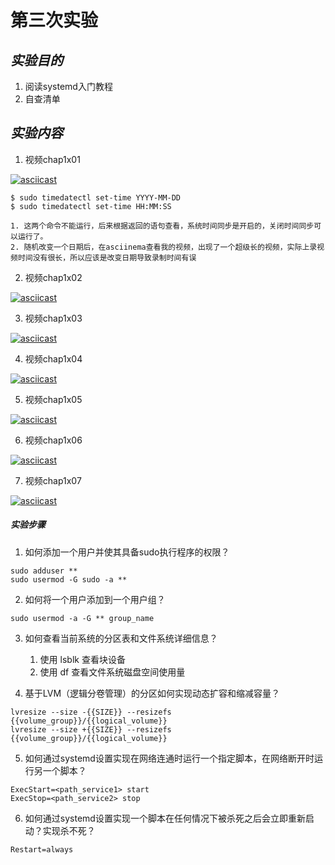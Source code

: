 # **第三次实验**

## _实验目的_

1. 阅读systemd入门教程
2. 自查清单 

## _实验内容_

1. 视频chap1x01

[![asciicast](https://asciinema.org/a/W6W3emvM75IghC5DOx5V4DJLh.svg)](https://asciinema.org/a/W6W3emvM75IghC5DOx5V4DJLh)

```batch
$ sudo timedatectl set-time YYYY-MM-DD
$ sudo timedatectl set-time HH:MM:SS
```
    1. 这两个命令不能运行，后来根据返回的语句查看，系统时间同步是开启的，关闭时间同步可以运行了。
    2. 随机改变一个日期后，在asciinema查看我的视频，出现了一个超级长的视频，实际上录视频时间没有很长，所以应该是改变日期导致录制时间有误

2. 视频chap1x02

[![asciicast](https://asciinema.org/a/Gx1gROjZsjGzlDyhhgY2mcozb.svg)](https://asciinema.org/a/Gx1gROjZsjGzlDyhhgY2mcozb)

3. 视频chap1x03

[![asciicast](https://asciinema.org/a/REJAFVfNelG7jrKqwnlc5cdu4.svg)](https://asciinema.org/a/REJAFVfNelG7jrKqwnlc5cdu4)

4. 视频chap1x04

[![asciicast](https://asciinema.org/a/xT7hmIiUD51HyQUhGF7jG26rz.svg)](https://asciinema.org/a/xT7hmIiUD51HyQUhGF7jG26rz)

5. 视频chap1x05

[![asciicast](https://asciinema.org/a/12BTfxBOtSTxdkQSDNc0T8SYN.svg)](https://asciinema.org/a/12BTfxBOtSTxdkQSDNc0T8SYN)

6. 视频chap1x06

[![asciicast](https://asciinema.org/a/h8V0ued2Pl0qHaim3CzcTzsYA.svg)](https://asciinema.org/a/h8V0ued2Pl0qHaim3CzcTzsYA)

7. 视频chap1x07

[![asciicast](https://asciinema.org/a/4PxOJQYzJvrSIOeb8xsDCqV1y.svg)](https://asciinema.org/a/4PxOJQYzJvrSIOeb8xsDCqV1y)

##### 实验步骤
1. 如何添加一个用户并使其具备sudo执行程序的权限？
```batch
sudo adduser **
sudo usermod -G sudo -a **
```

2. 如何将一个用户添加到一个用户组？
```batch
sudo usermod -a -G ** group_name
```

3. 如何查看当前系统的分区表和文件系统详细信息？
    1. 使用 lsblk 查看块设备 
    2. 使用 df 查看文件系统磁盘空间使用量

4. 基于LVM（逻辑分卷管理）的分区如何实现动态扩容和缩减容量？
```batch
lvresize --size -{{SIZE}} --resizefs {{volume_group}}/{{logical_volume}}
lvresize --size +{{SIZE}} --resizefs {{volume_group}}/{{logical_volume}}
```

5. 如何通过systemd设置实现在网络连通时运行一个指定脚本，在网络断开时运行另一个脚本？
```batch
ExecStart=<path_service1> start
ExecStop=<path_service2> stop
```

6. 如何通过systemd设置实现一个脚本在任何情况下被杀死之后会立即重新启动？实现杀不死？
```batch
Restart=always
```